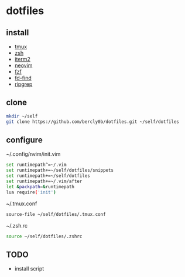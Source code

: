 # dotfiles

## install
- [tmux](https://github.com/tmux/tmux)
- [zsh](https://ohmyz.sh/)
- [iterm2](https://iterm2.com/)
- [neovim](https://neovim.io/)
- [fzf](https://github.com/junegunn/fzf)
- [fd-find](https://github.com/sharkdp/fd)
- [ripgrep](https://github.com/BurntSushi/ripgrep)

## clone
```bash
mkdir ~/self
git clone https://github.com/bercly0b/dotfiles.git ~/self/dotfiles
```

## configure
~/.config/nvim/init.vim
```bash
set runtimepath^=~/.vim
set runtimepath+=~/self/dotfiles/snippets
set runtimepath+=~/self/dotfiles
set runtimepath+=~/.vim/after
let &packpath=&runtimepath
lua require('init')
```

~/.tmux.conf
```bash
source-file ~/self/dotfiles/.tmux.conf
```

~/.zsh.rc
```bash
source ~/self/dotfiles/.zshrc
```

## TODO
- install script
